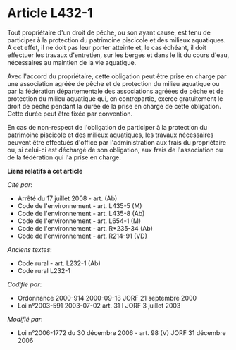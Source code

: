 # Article L432-1

Tout propriétaire d'un droit de pêche, ou son ayant cause, est tenu de participer à la protection du patrimoine piscicole et
des milieux aquatiques. A cet effet, il ne doit pas leur porter atteinte et, le cas échéant, il doit effectuer les travaux
d'entretien, sur les berges et dans le lit du cours d'eau, nécessaires au maintien de la vie aquatique.

Avec l'accord du propriétaire, cette obligation peut être prise en charge par une association agréée de pêche et de
protection du milieu aquatique ou par la fédération départementale des associations agréées de pêche et de protection du
milieu aquatique qui, en contrepartie, exerce gratuitement le droit de pêche pendant la durée de la prise en charge de cette
obligation. Cette durée peut être fixée par convention.

En cas de non-respect de l'obligation de participer à la protection du patrimoine piscicole et des milieux aquatiques, les
travaux nécessaires peuvent être effectués d'office par l'administration aux frais du propriétaire ou, si celui-ci est
déchargé de son obligation, aux frais de l'association ou de la fédération qui l'a prise en charge.

**Liens relatifs à cet article**

_Cité par_:

  - Arrêté du 17 juillet 2008 - art. (Ab)
  - Code de l'environnement - art. L435-5 (M)
  - Code de l'environnement - art. L435-8 (Ab)
  - Code de l'environnement - art. L654-1 (M)
  - Code de l'environnement - art. R*235-34 (Ab)
  - Code de l'environnement - art. R214-91 (VD)

_Anciens textes_:

  - Code rural - art. L232-1 (Ab)
  - Code rural L232-1

_Codifié par_:

  - Ordonnance 2000-914 2000-09-18 JORF 21 septembre 2000
  - Loi n°2003-591 2003-07-02 art. 31 I JORF 3 juillet 2003

_Modifié par_:

  - Loi n°2006-1772 du 30 décembre 2006 - art. 98 (V) JORF 31 décembre 2006
